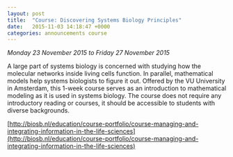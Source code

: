 ```yaml
---
layout: post
title:  "Course: Discovering Systems Biology Principles"
date:   2015-11-03 14:18:47 +0000
categories: announcements course
---
```


_Monday 23 November 2015 to Friday 27 November 2015_  

A large part of systems biology is concerned with studying how the molecular networks inside living cells function. In parallel, mathematical models help systems biologists to figure it out. Offered by the VU University in Amsterdam, this 1-week course serves as an introduction to mathematical modeling as it is used in systems biology. The course does not require any introductory reading or courses, it should be accessible to students with diverse backgrounds.

[http://biosb.nl/education/course-portfolio/course-managing-and-integrating-information-in-the-life-sciences](http://biosb.nl/education/course-portfolio/course-managing-and-integrating-information-in-the-life-sciences)﻿
